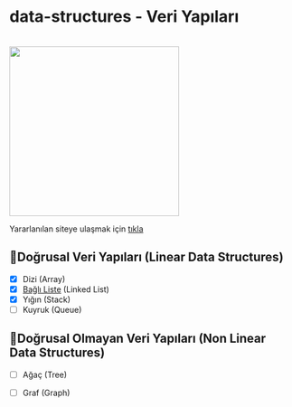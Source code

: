 # data-structures - Veri Yapıları
  <br>
  <img src="https://miro.medium.com/max/700/1*u2jndBtXWGGQK_DBKIDplA.jpeg" height="300" width="auto">
  <br>  

Yararlanılan siteye ulaşmak için [tıkla](https://www.geeksforgeeks.org/linked-list-set-1-introduction/?ref=lbp)

## 🔎Doğrusal Veri Yapıları (Linear Data Structures)
- [x] Dizi (Array)
- [x] [Bağlı Liste](https://github.com/FurkanPortakal/data-structures/blob/main/linkedList/linkedlist.md) (Linked List) 
- [x] Yığın (Stack)
- [ ] Kuyruk (Queue)

## 🔎Doğrusal Olmayan Veri Yapıları (Non Linear Data Structures)
- [ ] Ağaç (Tree)
- [ ] Graf (Graph)


